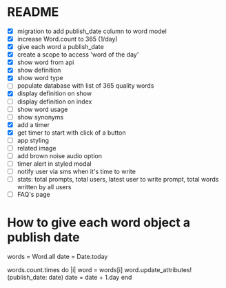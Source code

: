 # README

- [x] migration to add publish_date column to word model
- [x] increase Word.count to 365 (1/day)
- [x] give each word a publish_date
- [x] create a scope to access 'word of the day'
- [x] show word from api
- [x] show definition
- [x] show word type
- [ ] populate database with list of 365 quality words
- [x] display definition on show
- [ ] display definition on index
- [ ] show word usage
- [ ] show synonyms
- [x] add a timer
- [x] get timer to start with click of a button
- [ ] app styling
- [ ] related image
- [ ] add brown noise audio option
- [ ] timer alert in styled modal
- [ ] notify user via sms when it's time to write
- [ ] stats: total prompts, total users, latest user to write prompt, total words written by all users
- [ ] FAQ's page

# How to give each word object a publish date

  words = Word.all
  date = Date.today

  words.count.times do |i|
    word = words[i]
    word.update_attributes!(publish_date: date)
    date = date + 1.day
  end
